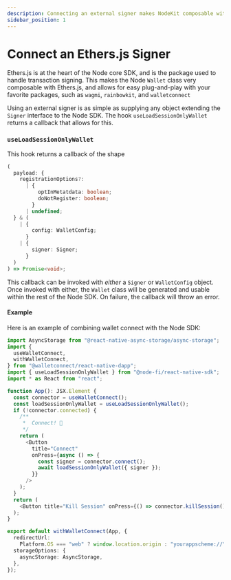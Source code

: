 ```yaml
---
description: Connecting an external signer makes NodeKit composable with the Ethers.js ecosystem
sidebar_position: 1
---
```


# Connect an Ethers.js Signer

Ethers.js is at the heart of the Node core SDK, and is the package used to handle transaction signing. This makes the Node `Wallet` class very composable with Ethers.js, and allows for easy plug-and-play with your favorite packages, such as `wagmi`, `rainbowkit`, and `walletconnect`

Using an external signer is as simple as supplying any object extending the `Signer` interface to the Node SDK. The hook `useLoadSessionOnlyWallet` returns a callback that allows for this.

### `useLoadSessionOnlyWallet`

This hook returns a callback of the shape

```ts
(
  payload: {
    registrationOptions?:
      | {
          optInMetatdata: boolean;
          doNotRegister: boolean;
        }
      | undefined;
  } & (
    | {
        config: WalletConfig;
      }
    | {
        signer: Signer;
      }
  )
) => Promise<void>;
```

This callback can be invoked with _either_ a `Signer` or `WalletConfig` object. Once invoked with either, the `Wallet` class will be generated and usable within the rest of the Node SDK. On failure, the callback will throw an error.

#### Example

Here is an example of combining wallet connect with the Node SDK:

```ts
import AsyncStorage from "@react-native-async-storage/async-storage";
import {
  useWalletConnect,
  withWalletConnect,
} from "@walletconnect/react-native-dapp";
import { useLoadSessionOnlyWallet } from "@node-fi/react-native-sdk";
import * as React from "react";

function App(): JSX.Element {
  const connector = useWalletConnect();
  const loadSessionOnlyWallet = useLoadSessionOnlyWallet();
  if (!connector.connected) {
    /**
     *  Connect! 🎉
     */
    return (
      <Button
        title="Connect"
        onPress={async () => {
          const signer = connector.connect();
          await loadSessionOnlyWallet({ signer });
        }}
      />
    );
  }
  return (
    <Button title="Kill Session" onPress={() => connector.killSession()} />
  );
}

export default withWalletConnect(App, {
  redirectUrl:
    Platform.OS === "web" ? window.location.origin : "yourappscheme://",
  storageOptions: {
    asyncStorage: AsyncStorage,
  },
});
```

